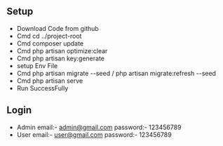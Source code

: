 ## Setup
- Download Code from github
- Cmd cd ../project-root
- Cmd composer update
- Cmd php artisan optimize:clear
- Cmd php artisan key:generate
- setup Env File
- Cmd php artisan migrate --seed / php artisan migrate:refresh --seed
- Cmd php artisan serve
- Run SuccessFully 

## Login
- Admin email:- admin@gmail.com password:- 123456789
- User email:- user@gmail.com password:- 123456789
